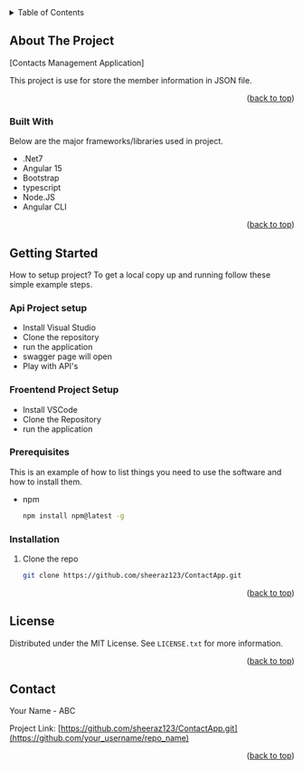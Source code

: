 
<!-- PROJECT LOGO -->

<div align="center">
  
  
</div>



<!-- TABLE OF CONTENTS -->
<details>
  <summary>Table of Contents</summary>
  <ol>
    <li>
      <a href="#about-the-project">About The Project</a>
      <ul>
        <li><a href="#built-with">Built With</a></li>
      </ul>
    </li>
    <li>
      <a href="#getting-started">Getting Started</a>
      <ul>
        <li><a href="#prerequisites">Prerequisites</a></li>
        <li><a href="#installation">Installation</a></li>
      </ul>
    </li>
    <li><a href="#license">License</a></li>
    <li><a href="#contact">Contact</a></li>
   </ol>
</details>



<!-- ABOUT THE PROJECT -->
## About The Project

[Contacts Management Application]

This project is use for store the member information in JSON file. 



<p align="right">(<a href="#readme-top">back to top</a>)</p>



### Built With

Below are the major frameworks/libraries used in project.

* .Net7
* Angular 15
* Bootstrap
* typescript
* Node.JS
* Angular CLI
  
<p align="right">(<a href="#readme-top">back to top</a>)</p>



<!-- GETTING STARTED -->
## Getting Started

How to setup project?
To get a local copy up and running follow these simple example steps.
### Api Project setup
* Install Visual Studio
* Clone the repository
* run the application
* swagger page will open
* Play with API's

### Froentend Project Setup
* Install VSCode
* Clone the Repository
* run the application
   

### Prerequisites

This is an example of how to list things you need to use the software and how to install them.
* npm
  ```sh
  npm install npm@latest -g
  ```

### Installation

1. Clone the repo
   ```sh
   git clone https://github.com/sheeraz123/ContactApp.git
   ```
   

<p align="right">(<a href="#readme-top">back to top</a>)</p>


<!-- LICENSE -->
## License

Distributed under the MIT License. See `LICENSE.txt` for more information.

<p align="right">(<a href="#readme-top">back to top</a>)</p>



<!-- CONTACT -->
## Contact

Your Name - ABC

Project Link: [https://github.com/sheeraz123/ContactApp.git](https://github.com/your_username/repo_name)

<p align="right">(<a href="#readme-top">back to top</a>)</p>



